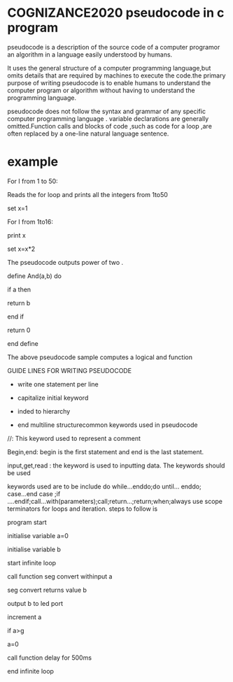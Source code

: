 # COGNIZANCE2020 pseudocode in c program
pseudocode is a description of the source code of a computer programor an algorithm in a language easily understood by humans.

It uses the general structure of a computer programming language,but omits details that are required by machines to execute the code.the primary purpose of writing pseudocode is to enable humans to understand the computer program or algorithm without having to understand the programming language.

pseudocode does not follow the syntax and grammar of any specific computer programming language . variable declarations are generally omitted.Function calls and blocks of code ,such as code for a loop ,are often replaced by a one-line natural language sentence.

# example
For I from 1 to 50:

Reads the for loop and prints all the integers from 1to50

set x=1

For I from 1to16:

print x

set x=x*2

The pseudocode outputs power of two .

define And(a,b) do 

if a then 

return  b 

end if 

return 0

end define 

The above pseudocode sample computes a logical and function

GUIDE LINES FOR WRITING PSEUDOCODE

* write one statement per line

* capitalize initial keyword

* inded to hierarchy

* end multiline structurecommon keywords used in pseudocode

//: This keyword used to represent a comment

Begin,end: begin is the first statement and end is the last statement.

input,get,read : the keyword is used to inputting data. The keywords should be used

keywords used are to be include do while...enddo;do until... enddo; case...end case ;if ....endif;call...with(parameters);call;return...;return;when;always use scope terminators for loops and iteration.
steps to follow is 

program start

initialise variable a=0

initialise variable b

start infinite loop

call function seg convert withinput a

seg convert returns value b

output b to led port

increment a

if a>g

a=0

call function delay for 500ms 

end infinite loop











